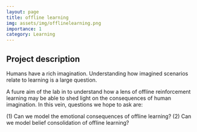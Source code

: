 ```yaml
---
layout: page
title: offline learning
img: assets/img/offlinelearning.png
importance: 1
category: Learning
---
```


## Project description

Humans have a rich imagination. Understanding how imagined scenarios relate to learning is a large question. 

A fuure aim of the lab in to understand how a lens of offline reinforcement learning may be able to shed light on the consequences of human imagination. In this vein, questions we hope to ask are:

(1) Can we model the emotional consequences of offline learning?
(2) Can we model belief consolidation of offline learning?